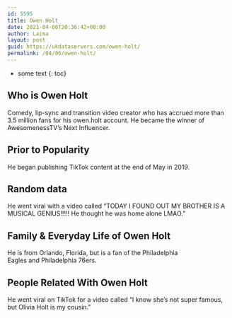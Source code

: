 ```yaml
---
id: 5595
title: Owen Holt
date: 2021-04-06T20:36:42+00:00
author: Laima
layout: post
guid: https://ukdataservers.com/owen-holt/
permalink: /04/06/owen-holt/
---
```


* some text
{: toc}


## Who is Owen Holt
                  
                  
                  
Comedy, lip-sync and transition video creator who has accrued more than 3.5 million fans for his owen.holt account. He became the winner of AwesomenessTV&#8217;s Next Influencer.
                  
              
            
              
            
                
                
                
## Prior to Popularity
                  
                  
                  
He began publishing TikTok content at the end of May in 2019.
                  
              
            
              
            
                
                
                
## Random data
                  
                  
                  
He went viral with a video called &#8220;TODAY I FOUND OUT MY BROTHER IS A MUSICAL GENIUS!!!!! He thought he was home alone LMAO.&#8221;
                  
              
            
              
            
                
                
                
## Family & Everyday Life of Owen Holt
                  
                  
                  
He is from Orlando, Florida, but is a fan of the Philadelphia Eagles and Philadelphia 76ers. 
                  
              
            
              
            
                
                
                
## People Related With Owen Holt
                  
                  
                  
He went viral on TikTok for a video called &#8220;I know she&#8217;s not super famous, but Olivia Holt is my cousin.&#8221;
                  
              
            
              
            
                
              
            
              
              
            
            
              
            
          
          
          